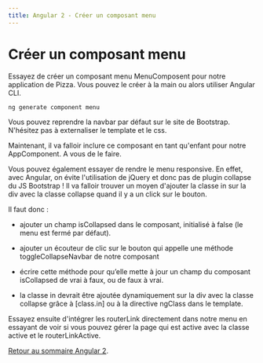 ```yaml
---
title: Angular 2 - Créer un composant menu
---
```


# Créer un composant menu

Essayez de créer un composant menu MenuComposent pour notre application de Pizza. Vous pouvez le créer à la main ou alors utiliser Angular CLI.

```bash
ng generate component menu
```

Vous pouvez reprendre la navbar par défaut sur le site de Bootstrap. N'hésitez pas à externaliser le template et le css.

Maintenant, il va falloir inclure ce composant en tant qu'enfant pour notre AppComponent. A vous de le faire.

Vous pouvez également essayer de rendre le menu responsive. En effet, avec Angular, on évite l'utilisation de jQuery et donc pas de plugin collapse du JS Bootstrap ! Il va falloir trouver un moyen d'ajouter la classe in sur la div avec la classe collapse quand il y a un click sur le bouton.

Il faut donc :

- ajouter un champ isCollapsed dans le composant, initialisé à false (le menu est fermé par défaut).

- ajouter un écouteur de clic sur le bouton qui appelle une méthode toggleCollapseNavbar de notre composant

- écrire cette méthode pour qu’elle mette à jour un champ du composant isCollapsed de vrai à faux, ou de faux à vrai.

- la classe in devrait être ajoutée dynamiquement sur la div avec la classe collapse grâce à [class.in] ou à la directive ngClass dans le template.

Essayez ensuite d'intégrer les routerLink directement dans notre menu en essayant de voir si vous pouvez gérer la page qui est active avec la classe active et le routerLinkActive.

[Retour au sommaire Angular 2](../angular2).
